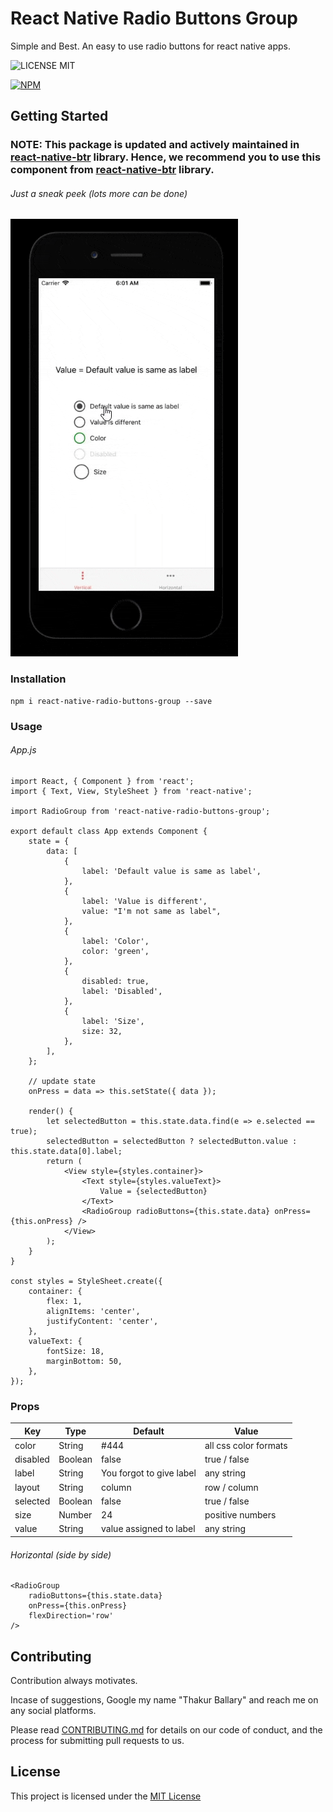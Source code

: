 # React Native Radio Buttons Group

Simple and Best. An easy to use radio buttons for react native apps.

![LICENSE MIT](https://img.shields.io/badge/license-MIT-brightgreen.svg)

[![NPM](https://nodei.co/npm/react-native-radio-buttons-group.png?downloads=true&downloadRank=true&stars=true)](https://nodei.co/npm/react-native-radio-buttons-group/)

## Getting Started

### NOTE: This package is updated and actively maintained in [react-native-btr](https://npmjs.com/package/react-native-btr) library. Hence, we recommend you to use this component from [react-native-btr](https://npmjs.com/package/react-native-btr) library.

###### Just a sneak peek (lots more can be done)

![DEMO](./docs/images/react-native-radio-buttons-group.gif)

### Installation

```
npm i react-native-radio-buttons-group --save
```

### Usage

###### App.js
```
import React, { Component } from 'react';
import { Text, View, StyleSheet } from 'react-native';

import RadioGroup from 'react-native-radio-buttons-group';

export default class App extends Component {
    state = {
        data: [
            {
                label: 'Default value is same as label',
            },
            {
                label: 'Value is different',
                value: "I'm not same as label",
            },
            {
                label: 'Color',
                color: 'green',
            },
            {
                disabled: true,
                label: 'Disabled',
            },
            {
                label: 'Size',
                size: 32,
            },
        ],
    };

    // update state
    onPress = data => this.setState({ data });

    render() {
        let selectedButton = this.state.data.find(e => e.selected == true);
        selectedButton = selectedButton ? selectedButton.value : this.state.data[0].label;
        return (
            <View style={styles.container}>
                <Text style={styles.valueText}>
                    Value = {selectedButton}
                </Text>
                <RadioGroup radioButtons={this.state.data} onPress={this.onPress} />
            </View>
        );
    }
}

const styles = StyleSheet.create({
    container: {
        flex: 1,
        alignItems: 'center',
        justifyContent: 'center',
    },
    valueText: {
        fontSize: 18, 
        marginBottom: 50,
    },
});
```

### Props
Key | Type | Default | Value
--- | --- | --- | --- 
color | String | #444 | all css color formats
disabled | Boolean | false | true / false
label | String | You forgot to give label | any string
layout | String | column | row / column
selected | Boolean | false | true / false
size | Number | 24 | positive numbers
value | String | value assigned to label | any string

###### Horizontal (side by side)
```
<RadioGroup 
    radioButtons={this.state.data} 
    onPress={this.onPress} 
    flexDirection='row'
/>
```

## Contributing

Contribution always motivates. 

Incase of suggestions, Google my name "Thakur Ballary" and reach me on any social platforms.

Please read [CONTRIBUTING.md](https://gist.github.com/PurpleBooth/b24679402957c63ec426) for details on our code of conduct, and the process for submitting pull requests to us.

## License

This project is licensed under the [MIT License](https://github.com/ThakurBallary/react-native-radio-buttons-group/blob/master/LICENSE)
